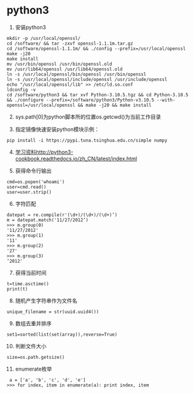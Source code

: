 # python3

1.  安装python3
```{.cs}
mkdir -p /usr/local/openssl/
cd /software/ && tar -zxvf openssl-1.1.1m.tar.gz
cd /software/openssl-1.1.1m/ && ./config --prefix=/usr/local/openssl
make -j20
make install
mv /usr/bin/openssl /usr/bin/openssl.old
mv /usr/lib64/openssl /usr/lib64/openssl.old
ln -s /usr/local/openssl/bin/openssl /usr/bin/openssl
ln -s /usr/local/openssl/include/openssl /usr/include/openssl
echo "/usr/local/openssl/lib" >> /etc/ld.so.conf
ldconfig -v
cd /software/python3 && tar xvf Python-3.10.5.tgz && cd Python-3.10.5 && ./configure --prefix=/software/python3/Python-v3.10.5 --with-openssl=/usr/local/openssl && make -j20 && make install
```

2.  sys.path[0]为python脚本所的位置os.getcwd()为当前工作目录

3.  指定镜像快速安装python模块示例：
```{.cs}
pip install -i https://pypi.tuna.tsinghua.edu.cn/simple numpy
```

4. [学习资料http://python3-cookbook.readthedocs.io/zh_CN/latest/index.html](http://python3-cookbook.readthedocs.io/zh_CN/latest/index.html)

5.  获得命令行输出
```{.cs}
cmd=os.popen('whoami')
user=cmd.read()
user=user.strip()
```

6.  字符匹配
```{.cs}
datepat = re.compile(r'(\d+)/(\d+)/(\d+)’)
m = datepat.match('11/27/2012’)
>>> m.group(0)
'11/27/2012'
>>> m.group(1)
'11'
>>> m.group(2)
'27'
>>> m.group(3)
‘2012'
```

7.  获得当前时间
```{.cs}
t=time.asctime()
print(t)
```

8.  随机产生字符串作为文件名
```{.cs}
unique_filename = str(uuid.uuid4())
```

9.  数组去重并排序
```{.cs}
set1=sorted(list(set(array)),reverse=True)
```
10. 判断文件大小
```{.cs}
size=os.path.getsize()
```

11. enumerate枚举
```{.cs}
 a = ['a', 'b', 'c', 'd', 'e']
>>> for index, item in enumerate(a): print index, item
```